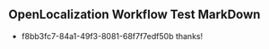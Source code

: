 ## OpenLocalization Workflow Test MarkDown
* f8bb3fc7-84a1-49f3-8081-68f7f7edf50b thanks!

<!--HONumber=Jul16_HO4-->


